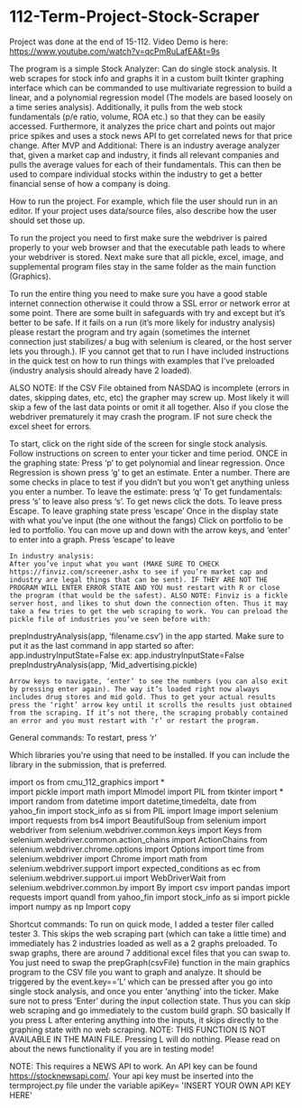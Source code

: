 # 112-Term-Project-Stock-Scraper
Project was done at the end of 15-112. 
Video Demo is here: https://www.youtube.com/watch?v=qcPmRuLafEA&t=9s

The program is a simple Stock Analyzer: 
Can do single stock analysis. It web scrapes for stock info and graphs it in a custom built tkinter graphing interface which can be commanded to use multivariate regression to build a linear, and a polynomial regression model (The models are based loosely on a time series analysis).  Additionally, it pulls from the web stock fundamentals (p/e ratio, volume, ROA etc.) so that they can be easily accessed. 
Furthermore, it analyzes the price chart and points out major price spikes and uses a stock news API to get correlated news for that price change.
After MVP and Additional:
There is an industry average analyzer that, given a market cap and industry, it finds all relevant companies and pulls the average values for each of their fundamentals. This can then be used to compare individual stocks within the industry to get a better financial sense of how a company is doing. 



How to run the project. For example, which file the user should run in an editor. If your project uses data/source files, also describe how the user should set those up.

To run the project you need to first make sure the webdriver is paired properly to your web browser and that the executable path leads to where your webdriver is stored. 
Next make sure that all pickle, excel, image, and supplemental program files stay in the same folder as the main function (Graphics). 

To run the entire thing you need to make sure you have a good stable internet connection otherwise it could throw a SSL error or network error at some point. There are some built in safeguards with try and except but it’s better to be safe. If it fails on a run (it’s more likely for industry analysis) please restart the program and try again (sometimes the internet connection just stabilizes/ a bug with selenium is cleared, or the host server lets you through.).  IF you cannot get that to run I have included instructions in the quick test on how to run things with examples that I’ve preloaded (industry analysis should already have 2 loaded).

ALSO NOTE: If the CSV File obtained from NASDAQ is incomplete (errors in dates, skipping dates, etc, etc) the grapher may screw up. Most likely it will skip a few of the last data points or omit it all together. Also if you close the webdriver prematurely it may crash the program. 
IF not sure check the excel sheet for errors. 

To start, click on the right side of the screen for single stock analysis. Follow instructions on screen to enter your ticker and time period.
ONCE in the graphing state: 
Press ‘p’ to get polynomial and linear regression. 
Once Regression is shown press ‘g’ to get an estimate. Enter a number. There are some checks in place to test if you didn’t but you won’t get anything unless you enter a number.
To leave the estimate: press ‘q’ 
To get fundamentals: press ‘s’ to leave also press ‘s’. 
To get news click the dots. To leave press Escape. 
To leave graphing state press ‘escape’ 
Once in the display state with what you’ve input (the one without the fangs) 
Click on portfolio to be led to portfolio. You can move up and down with the arrow keys, and ‘enter’ to enter into a graph. Press ‘escape’ to leave

	In industry analysis:
	After you’ve input what you want (MAKE SURE TO CHECK https://finviz.com/screener.ashx to see if you’re market cap and industry are legal things that can be sent). IF THEY ARE NOT THE PROGRAM WILL ENTER ERROR STATE AND YOU must restart with R or close the program (that would be the safest). ALSO NOTE: Finviz is a fickle server host, and likes to shut down the connection often. Thus it may take a few tries to get the web scraping to work. You can preload the pickle file of industries you’ve seen before with: 
prepIndustryAnalysis(app, ‘filename.csv’)
in the app started. Make sure to put it as the last command in app started so after:
  app.industryInputState=False 
ex:
  app.industryInputState=False 
  prepIndustryAnalysis(app, ‘Mid_advertising.pickle)


	Arrow keys to navigate, ‘enter’ to see the numbers (you can also exit by pressing enter again). The way it’s loaded right now always includes drug stores and mid gold. Thus to get your actual results press the ‘right’ arrow key until it scrolls the results just obtained from the scraping. If it’s not there, the scraping probably contained an error and you must restart with ‘r’ or restart the program. 

General commands:
To restart, press ‘r’

Which libraries you're using that need to be installed. If you can include the library in the submission, that is preferred.

import os
from cmu_112_graphics import *  
import pickle 
import math
import Mlmodel
import PIL 
from tkinter import *
import random
from datetime import datetime,timedelta, date
from yahoo_fin import stock_info as si
from PIL import Image
import selenium
import requests
from bs4 import BeautifulSoup
from selenium import webdriver 
from selenium.webdriver.common.keys import Keys
from selenium.webdriver.common.action_chains import ActionChains
from selenium.webdriver.chrome.options import Options
import time
from selenium.webdriver import Chrome 
import math
from selenium.webdriver.support import expected_conditions as ec
from selenium.webdriver.support.ui import WebDriverWait
from selenium.webdriver.common.by import By
import csv
import pandas
import requests
import quandl
from yahoo_fin import stock_info as si
import pickle
import numpy as np
Import copy


Shortcut commands:
To run on quick mode, I added a tester filer called tester 3. This skips the web scraping part (which can take a little time) and immediately has 2 industries loaded as well as a 2 graphs preloaded. To swap graphs, there are around 7 additional excel files that you can swap to. You just need to swap the prepGraph(csvFile)  function in the main graphics program to the CSV file you want to graph and analyze. It should be triggered by the event.key==’L’ which can be pressed after you go into single stock analysis, and once you enter ‘anything’ into the ticker. Make sure not to press ‘Enter’ during the input collection state. Thus you can skip web scraping and go immediately to the custom build graph. SO basically If you press L after entering anything into the inputs, it skips directly to the graphing state with no web scraping. NOTE: THIS FUNCTION IS NOT AVAILABLE IN THE MAIN FILE. Pressing L will do nothing. Please read on about the news functionality if you are in testing mode!


NOTE: This requires a NEWS API to work. An API key can be found https://stocknewsapi.com/. Your api key must be inserted into the termproject.py file under the variable apiKey= 'INSERT YOUR OWN API KEY HERE'


